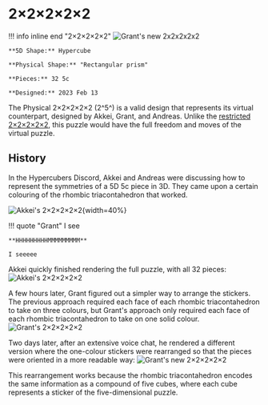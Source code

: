 # 2×2×2×2×2

!!! info inline end "2×2×2×2×2"
    ![Grant's new 2x2x2x2x2](https://assets.hypercubing.xyz/img/phys/grant_22222_2.png)

    **5D Shape:** Hypercube

    **Physical Shape:** "Rectangular prism"

    **Pieces:** 32 5c

    **Designed:** 2023 Feb 13

The Physical 2×2×2×2×2 (2^5^) is a valid design that represents its virtual counterpart, designed by Akkei, Grant, and Andreas. Unlike the [restricted 2×2×2×2×2](https://hypercubing.xyz/puzzles/physical/restricted-2x2x2x2x2/), this puzzle would have the full freedom and moves of the virtual puzzle.

## History

In the Hypercubers Discord, Akkei and Andreas were discussing how to represent the symmetries of a 5D 5c piece in 3D. They came upon a certain colouring of the rhombic triacontahedron that worked.

![Akkei's 2×2×2×2×2](https://assets.hypercubing.xyz/img/phys/5c_concept.png){width=40%}

!!! quote "Grant"
    I see

    **HHHHHHHHHMMMMMMMMM**

    I seeeee

Akkei quickly finished rendering the full puzzle, with all 32 pieces:
![Akkei's 2×2×2×2×2](https://assets.hypercubing.xyz/img/phys/akkei_2x2x2x2x2.png)

A few hours later, Grant figured out a simpler way to arrange the stickers. The previous approach required each face of each rhombic triacontahedron to take on three colours, but Grant's approach only required each face of each rhombic triacontahedron to take on one solid colour. 
![Grant's 2×2×2×2×2](https://assets.hypercubing.xyz/img/phys/grant_22222.png)

Two days later, after an extensive voice chat, he rendered a different version where the one-colour stickers were rearranged so that the pieces were oriented in a more readable way:
![Grant's new 2×2×2×2×2](https://assets.hypercubing.xyz/img/phys/grant_22222_2.png)

This rearrangement works because the rhombic triacontahedron encodes the same information as a compound of five cubes, where each cube represents a sticker of the five-dimensional puzzle.
